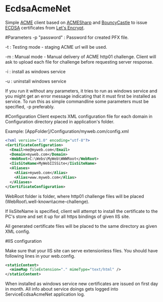 # EcdsaAcmeNet
Simple [ACME](https://github.com/ietf-wg-acme/acme/) client based on [ACMESharp](https://github.com/ebekker/ACMESharp) and [BouncyCastle](https://github.com/bcgit/bc-csharp) to issue [ECDSA](https://blog.cloudflare.com/ecdsa-the-digital-signature-algorithm-of-a-better-internet/) certificates from [Let's Encrypt](https://letsencrypt.org/).

#Parameters
-p "password" : Password for created PFX file.

-t : Testing mode - staging ACME url will be used.

-m : Manual mode - Manual delivery of ACME http01 challenge. Client will ask to upload each file for challenge before requesting server response.

-i : install as windows service

-u : uninstall windows service

If you run it without any parameters, it tries to run as windows service and you might get an error message indicating that it must first be installed as service. To run this as simple commandline some parameters must be specified, -p preferably.

#Configuration
Client expects XML configuration file for each domain in Configuration directory placed in application's folder.

Example:
[AppFolder]/Configuration/myweb.com/config.xml

```xml
<?xml version="1.0" encoding="utf-8"?>
<CertificateConfiguration>
  <Email>me@myweb.com</Email>
  <Domain>myweb.com</Domain>
  <WebRoot>C:\Webs\MyWeb\WWWRoot</WebRoot>
  <IisSiteName>MyWebIISSite</IisSiteName>
  <Aliases>
    <Alias>myweb.com</Alias>
    <Alias>www.myweb.com</Alias>
  </Aliases>
</CertificateConfiguration>
```

WebRoot folder is folder, where http01 challenge files will be placed (WebRoot\\.well-known\acme-challenge).

If IisSiteName is specified, client will attempt to install the certificate to the PC's store and set it up for all https bindings of given IIS site.

All generated certificate files will be placed to the same directory as given XML config.

#IIS configuration

Make sure that your IIS site can serve extensionless files. You should have following lines in your web.config.

```xml
<staticContent>
  <mimeMap fileExtension="." mimeType="text/html" />
</staticContent>
```

When installed as windows service new certificates are issued on first day in month.
All info about service doings gets logged into ServiceEcdsaAcmeNet application log.
